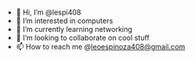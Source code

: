 - 👋 Hi, I’m @lespi408
- 👀 I’m interested in computers
- 🌱 I’m currently learning networking
- 💞️ I’m looking to collaborate on cool stuff
- 📫 How to reach me @leoespinoza408@gmail.com

<!---
lespi408/lespi408 is a ✨ special ✨ repository because its `README.md` (this file) appears on your GitHub profile.
You can click the Preview link to take a look at your changes.
--->
